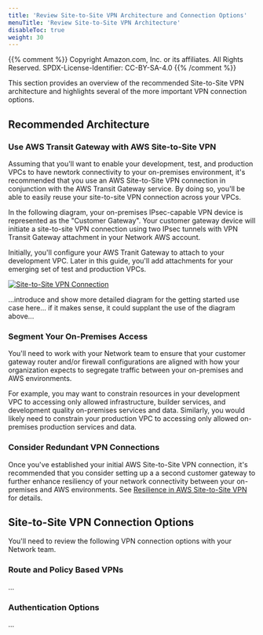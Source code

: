 ```yaml
---
title: 'Review Site-to-Site VPN Architecture and Connection Options'
menuTitle: 'Review Site-to-Site VPN Architecture'
disableToc: true
weight: 30
---
```


{{% comment %}}
Copyright Amazon.com, Inc. or its affiliates. All Rights Reserved.
SPDX-License-Identifier: CC-BY-SA-4.0
{{% /comment %}}

This section provides an overview of the recommended Site-to-Site VPN architecture and highlights several of the more important VPN connection options.  

## Recommended Architecture

### Use AWS Transit Gateway with AWS Site-to-Site VPN

Assuming that you'll want to enable your development, test, and production VPCs to have newtork connectivity to your on-premises environment, it's recommended that you use an AWS Site-to-Site VPN connection in conjunction with the AWS Transit Gateway service.  By doing so, you'll be able to easily reuse your site-to-site VPN connection across your VPCs.

In the following diagram, your on-premises IPsec-capable VPN device is represented as the "Customer Gateway".  Your customer gateway device will initiate a site-to-site VPN connection using two IPsec tunnels with VPN Transit Gateway attachment in your Network AWS account.  

Initially, you'll configure your AWS Tranit Gateway to attach to your development VPC.  Later in this guide, you'll add attachments for your emerging set of test and production VPCs.

[![Site-to-Site VPN Connection](/images/02-dev-fast-follow/03-network-integration/01-on-premises-network-integration/site-to-site-vpn-generic.png)](/images/02-dev-fast-follow/03-network-integration/01-on-premises-network-integration/site-to-site-vpn-generic.png)

...introduce and show more detailed diagram for the getting started use case here... if it makes sense, it could supplant the use of the diagram above...

### Segment Your On-Premises Access

You'll need to work with your Network team to ensure that your customer gateway router and/or firewall configurations are aligned with how your organization expects to segregate traffic between your on-premises and AWS environments.

For example, you may want to constrain resources in your development VPC to accessing only allowed infrastructure, builder services, and development quality on-premises services and data.  Similarly, you would likely need to constrain your production VPC to accessing only allowed on-premises production services and data. 

### Consider Redundant VPN Connections

Once you've established your initial AWS Site-to-Site VPN connection, it's recommended that you consider setting up a a second customer gateway to further enhance resiliency of your network connectivity between your on-premises and AWS environments. See [Resilience in AWS Site-to-Site VPN](https://docs.aws.amazon.com/vpn/latest/s2svpn/disaster-recovery-resiliency.html) for details.

## Site-to-Site VPN Connection Options

You'll need to review the following VPN connection options with your Network team.

### Route and Policy Based VPNs

...

### Authentication Options

...

